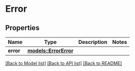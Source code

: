 # Error

## Properties

Name | Type | Description | Notes
------------ | ------------- | ------------- | -------------
**error** | [**models::ErrorError**](Error_error.md) |  | 

[[Back to Model list]](../README.md#documentation-for-models) [[Back to API list]](../README.md#documentation-for-api-endpoints) [[Back to README]](../README.md)


